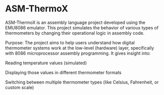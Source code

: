 # ASM-ThermoX
ASM-ThermoX is an assembly language project developed using the EMU8086 emulator. This project simulates the behavior of various types of thermometers by changing their operational logic in assembly code.

Purpose:
The project aims to help users understand how digital thermometer systems work at the low-level (hardware) layer, specifically with 8086 microprocessor assembly programming. It gives insight into:

Reading temperature values (simulated)

Displaying those values in different thermometer formats

Switching between multiple thermometer types (like Celsius, Fahrenheit, or custom scale)
